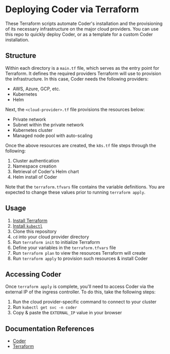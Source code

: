 # Deploying Coder via Terraform

These Terraform scripts automate Coder's installation and the provisioning of its necessary infrastructure on the major cloud providers. You can use this repo to quickly deploy Coder, or as a template for a custom Coder installation.

## Structure

Within each directory is a `main.tf` file, which serves as the entry point for Terraform.
It defines the required providers Terraform will use to provision the infrastructure.
In this case, Coder needs the following providers:

- AWS, Azure, GCP, etc.
- Kubernetes
- Helm

Next, the `<cloud-provider>.tf` file provisions the resources below:

- Private network
- Subnet within the private network
- Kubernetes cluster
- Managed node pool with auto-scaling

Once the above resources are created, the `k8s.tf` file steps through the following:

1. Cluster authentication
1. Namespace creation
1. Retrieval of Coder's Helm chart
1. Helm install of Coder

Note that the `terraform.tfvars` file contains the variable definitions.
You are expected to change these values prior to running `terraform apply`.

## Usage

1. [Install Terraform](https://www.terraform.io/downloads.html)
1. [Install `kubectl`](https://kubernetes.io/docs/tasks/tools/)
1. Clone this repository
1. `cd` into your cloud provider directory
1. Run `terraform init` to initialize Terraform
1. Define your variables in the `terraform.tfvars` file
1. Run `terraform plan` to view the resources Terraform will create
1. Run `terraform apply` to provision such resources & install Coder

## Accessing Coder

Once `terraform apply` is complete, you'll need to access Coder via the external IP of the ingress controller.
To do this, take the following steps:

1. Run the cloud provider-specific command to connect to your cluster
1. Run `kubectl get svc -n coder`
1. Copy & paste the `EXTERNAL_IP` value in your browser

## Documentation References

- [Coder](https://coder.com/docs/coder/latest)
- [Terraform](https://www.terraform.io/intro/index.html)
